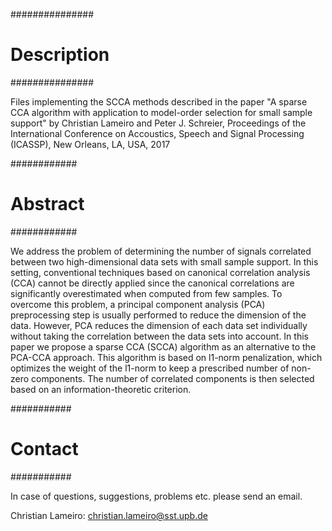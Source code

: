 ###############
# Description #
###############

Files implementing the SCCA methods described in the paper "A sparse CCA algorithm with application to model-order selection for small sample support" by Christian Lameiro and Peter J. Schreier,
Proceedings of the International Conference on Accoustics, Speech and Signal Processing (ICASSP), New Orleans, LA, USA, 2017

############
# Abstract #
############

We address the problem of determining the number of signals correlated between two high-dimensional data sets with small sample support. In this setting, conventional techniques based on canonical correlation analysis (CCA) cannot be directly applied since the canonical correlations are significantly overestimated when computed from few samples. To overcome this problem, a principal component analysis (PCA) preprocessing step is usually performed to reduce the dimension of the data. However, PCA reduces the dimension of each data set individually without taking the correlation between the data sets into account. In this paper we propose a sparse CCA (SCCA) algorithm as an alternative to the PCA-CCA approach. This algorithm is based on l1-norm penalization, which optimizes the weight of the l1-norm to keep a prescribed number of non-zero components. The number of correlated components is then selected based on an information-theoretic criterion.

###########
# Contact #
###########

In case of questions, suggestions, problems etc. please send an email.

Christian Lameiro:
christian.lameiro@sst.upb.de
